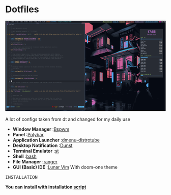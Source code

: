 <div align="justify">

<h1>Dotfiles</h1>
<img alt="" src="showcase.png"/>
<a>
</a>
<div align="left">
  
A lot of configs taken from dt and changed for my daily use
  
- **Window Manager** :[Bspwm](https://github.com/baskerville/bspwm)
- **Panel** :[Polybar](https://gitlab.com/dwt1/dotfiles/-/tree/master/.config/polybar) 
- **Application Launcher** :[dmenu-distrotube](https://gitlab.com/dwt1/dmenu-distrotube.git)
- **Desktop Notification** :[Dunst](https://github.com/dunst-project/dunst)
- **Terminal Emulator** :[st](https://gitlab.com/dwt1/st-distrotube.git)
- **Shell** :[bash](https://gitlab.com/dwt1/dotfiles.git)
- **File Manager** :[ranger](https://github.com/ranger/ranger)
- **GUI (Basic) IDE** :[Lunar Vim](https://github.com/LunarVim/LunarVim) With doom-one theme

<samp>INSTALLATION</samp>

**You can install with installation [script]()**
